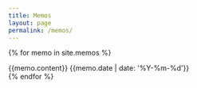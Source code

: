 ```yaml
---
title: Memos
layout: page
permalink: /memos/
---
```


{% for memo in site.memos %}
<div>{{memo.content}} {{memo.date | date: '%Y-%m-%d'}}
</div>
{% endfor %}

